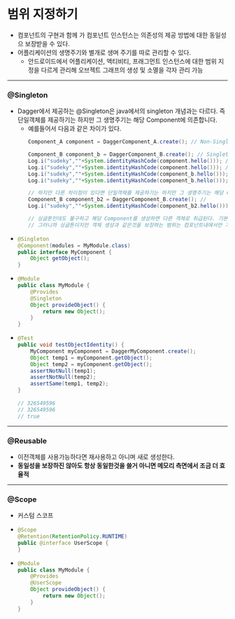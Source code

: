 # 범위 지정하기
* 컴포넌트의 구현과 함께 가 컴포넌트 인스턴스는 의존성의 제공 방법에 대한 동일성으 보장받을 수 있다.
* 어플리케이션의 생명주기와 별개로 생며 주기를 따로 관리할 수 있다.
  * 안드로이드에서 어플리케이션, 액티비티, 프래그먼트 인스턴스에 대한 범위 지정을 다르게 관리해 오브젝트 그래프의 생성 및 소멸을 각자 관리 가능
---
### @Singleton
* Dagger에서 제공하는 @Singleton은 java에서의 singleton 개념과는 다르다. 즉 단일객체를 제공하기는 하지만 그 생명주기는 해당 Component에 의존합니다.
  * 예를들어서 다음과 같은 차이가 있다.
    ```java
    Component_A component = DaggerComponent_A.create(); // Non-Singleton

    Component_B component_b = DaggerComponent_B.create(); // Singleton
    Log.i("sudeky",""+System.identityHashCode(component.hello())); // 174949475
    Log.i("sudeky",""+System.identityHashCode(component.hello())); // 109688928
    Log.i("sudeky",""+System.identityHashCode(component_b.hello())); // 152105241
    Log.i("sudeky",""+System.identityHashCode(component_b.hello())); // 152105241
    
    // 하지만 다른 차이점이 있다면 단일객체를 제공하기는 하지만 그 생명주기는 해당 Component에 의존한다.
    Component_B component_b2 = DaggerComponent_B.create(); // 
    Log.i("sudeky",""+System.identityHashCode(component_b2.hello())); // 173464346
    
    // 싱글톤인데도 불구하고 해당 Component를 생성하면 다른 객체로 취급된다. 기본적으로 Singleton의 생명주기가 Component에 의존한다는것을 확인할수있다.
    // 그러니까 싱글톤이지만 객체 생성과 같은것을 보장하는 범위는 컴포넌트내에서만 가능하다.
    
* ```java
  @Singleton
  @Component(modules = MyModule.class)
  public interface MyComponent {
      Object getObject();
  }
* ```java
  @Module
  public class MyModule {
      @Provides
      @Singleton
      Object provideObject() {
          return new Object();
      }
  }
* ```java
  @Test
  public void testObjectIdentity() {
      MyComponent myComponent = DaggerMyComponent.create();
      Object temp1 = myComponent.getObject();
      Object temp2 = myComponent.getObject();
      assertNotNull(temp1);
      assertNotNull(temp2);
      assertSame(temp1, temp2);
  }
    
  // 326549596
  // 326549596
  // true
---
### @Reusable
* 이전객체를 사용가능하다면 재사용하고 아니며 새로 생성한다.
* **동일성을 보장하진 않아도 항상 동일한것을 쓸거 아니면 메모리 측면에서 조금 더 효율적**
---
### @Scope
* 커스텀 스코프
* ```java
  @Scope
  @Retention(RetentionPolicy.RUNTIME)
  public @interface UserScope {
  }
* ```java
  @Module
  public class MyModule {
      @Provides
      @UserScope
      Object provideObject() {
          return new Object();
      }
  }
  

